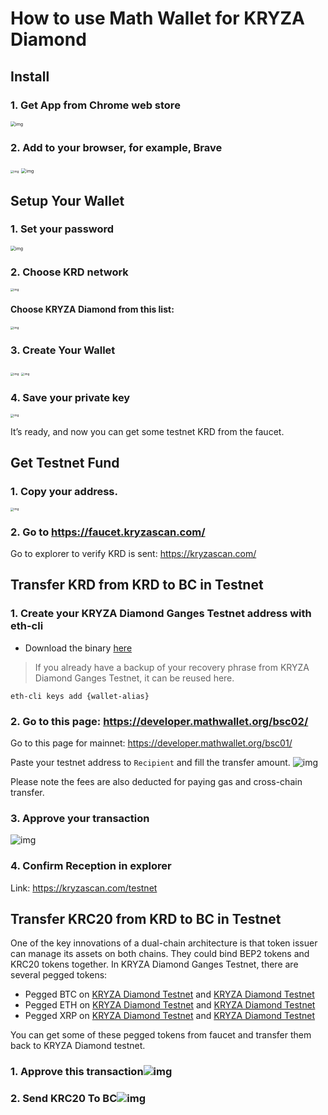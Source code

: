 # How to use Math Wallet for KRYZA Diamond
## Install
### 1. Get App from Chrome web store
<img src="https://lh5.googleusercontent.com/XbwCKYstUkfmKqHeaZHsU712-id33U5UvR5Dniq2UuwUIRnM8C-cTscbJixIKSFMTCkVBrdb3zmgCa2leASOMlUAgM139TalYkZLyb_eUhWc6xWnTbDj4I8ERd6FI5GlXEYQ2XrL" alt="img" style="zoom:50%;" />

### 2. Add to your browser, for example, Brave
<img src="https://lh6.googleusercontent.com/li_pfeaAEkB4UyYwOl1TdjoF7i7X9lvi8UNPBoUJQJ5Kd7V2Ptaw-00cMzM2CGeKuWb4c_meuE7UWuiPfYpplRTJhrqluYsPyCnfEGNxKJg9znh_o5iyUVitq4kPQ64qNB8zz9ej" alt="img" style="zoom:33%;" />

<img src="https://lh4.googleusercontent.com/b0aBH_0jXMg2U4Ixm-ids57EGqluIih3tQLqOaZIQw3lHW3685vI9QUlcIjCVB7EThsRx86hJwT1jYEGCHHfcyTraY1eStP8VxThXUtgvRypsXyEsw4-bh8Tem9tH2LtUM5_izph" alt="img" style="zoom: 50%;" />

## Setup Your Wallet
### 1. Set your password
<img src="https://lh4.googleusercontent.com/04v_hzZBF2wOiNk3XYDKgXi0CzVtfChzC9bIoT0EwCtHMYpGk1OaDfz1bCHAgegKxNHzA14mtHQDoeFnaOTX_BStwTC_GNb-bTzpOihIwjSumdnb2uZtR1obgDYoJwb3aiURKMMz" alt="img" style="zoom: 50%;" />

### 2. Choose KRD network
<img src="https://lh5.googleusercontent.com/vAIW4n_vrcfuqkUJibumqPSGwv3_HeTazQSz0nEFyQz9hntjytTF-i_QiGmPUayUXqMM42dgjJIEdB-dBSygz7i1mrrIJmvQ-6IJNx_HLGtFajxuBDQgXeZd7TTokOX19CSR_OEh" alt="img" style="zoom:33%;" />

####  Choose KRYZA Diamond from this list:
<img src="https://lh5.googleusercontent.com/k9zfSDN3dSEZDwqqjQriozV-8QiC0Rk1V8U3hWf6i_OD8WvDdmaKL4ZRUVh7nvkAtH0Jl8ZJTj1OEalWwvDY_tdTlRd6jsx3NKYF9pffkMIW97dUMjqmCEDpOcQMNHLv02dfCYHk" alt="img" style="zoom:33%;" />

### 3. Create Your Wallet

<img src="https://lh5.googleusercontent.com/ov1JDt8uLKJc8Q8gECGlree_rBkDu6oIUaXLuST6EimwmMSdVlPJIFPBItPIIKl4LqpasKS63y4jRRzKXi5qoT5T_73pD64Q6le9eRI3nXNXEuWSURRdXI-jjl2Pfk0iTQyGMRkz" alt="img" style="zoom:33%;" />

<img src="https://lh6.googleusercontent.com/dzx1pjMPq7F4e1N-1UJXrguzRh6W5DNJ3x1t1TsfJktpe2PkhPXWe3gytm-wMroCnhWv-StxFOaz2H54iSUSmIvwup-LshE3-z2AWnVG7ygpyhtE5BK_nOnTasw-CWJAvhOzxtFn" alt="img" style="zoom:33%;" />

### 4. Save your private key

<img src="https://lh5.googleusercontent.com/fhgMWkIjTo_KE5QloGrYesFfaOSgHS6KdySsGjMBLYFH1mmRunRmLSTu4CD3ia4S7nWn044g9lvGIBLiH9MkikPBbIBetiWrOTY1TlQA84WJYieMbFpUeY5dTiR1L5eDO6m23c3C" alt="img" style="zoom:33%;" />

It’s ready, and now you can get some testnet KRD from the faucet.

## Get Testnet Fund
### 1. Copy your address.

<img src="https://lh3.googleusercontent.com/1WquPDgLagkXcni9u9yPXzgaagCRd0nzm49cZ516XZSRB_rlOuybVG48C4R2ozhiSlIizxEMI_J7GexZz64E4vUpH362rrAn74GP1ALLOFOZusF8qjM1Xk71cTo5-EWcFvvqpIRL" alt="img" style="zoom:33%;" />

### 2. Go to <https://faucet.kryzascan.com/>

Go to explorer to verify KRD is sent: <https://kryzascan.com/>

## Transfer KRD from KRD to BC in Testnet

### 1. Create your KRYZA Diamond Ganges Testnet address with eth-cli
* Download the binary [here](https://github.com/githubusername/githubrepo/node/releases/tag/v0.8.1)
> If you already have a backup of your recovery phrase from KRYZA Diamond Ganges Testnet, it can be reused here.
```
eth-cli keys add {wallet-alias}
```
### 2. Go to this page: <https://developer.mathwallet.org/bsc02/>

Go to this page for mainnet: <https://developer.mathwallet.org/bsc01/>


Paste your testnet address to `Recipient` and fill the transfer amount.
![img](https://lh6.googleusercontent.com/jBLdydCWQEKJ-ksWfixIUH8qrFC9JEaLw4SbGRWngKCWXAjQDzl0ZCKs3Ajn2ZILcnd2XJzZxK6x62DHNb7_VHaJFm78qvU6zD-fhp5p7KGyDesNz5q6hilLLRbuv1Ygw-46JoBq)

Please note the fees are also deducted for paying gas and cross-chain transfer.

### 3. Approve your transaction

![img](https://lh3.googleusercontent.com/1LZhflItAfxbbPLppP_2mZQXhKlKbvAhk51-Or41wTaHY7Rs3B5g62QO1_4ymA0rgx8HoEmvCyEWbWSm_LOrxXyvHWZ24EsRVSJoLELHdprSiLAMLd5cDiDm_89Nd5z78CP0fPw5)

### 4. Confirm Reception in explorer
Link: <https://kryzascan.com/testnet>

## Transfer KRC20 from KRD to BC in Testnet

One of the key innovations of a dual-chain architecture is that token issuer can manage its assets on both chains. They could bind BEP2 tokens and KRC20 tokens together. In KRYZA Diamond Ganges Testnet, there are several pegged tokens:

* Pegged BTC on [KRYZA Diamond Testnet](https://kryzascan.com/testnet/asset/BTC-E24) and  [KRYZA Diamond Testnet](https://kryzascan.com/address/0x6ce8dA28E2f864420840cF74474eFf5fD80E65B8#code)
* Pegged ETH on  [KRYZA Diamond Testnet](
https://kryzascan.com/testnet/asset/ETH-64F) and  [KRYZA Diamond Testnet](https://kryzascan.com/address/0xd66c6b4f0be8ce5b39d52e0fd1344c389929b378#code)
* Pegged XRP on  [KRYZA Diamond Testnet](
https://kryzascan.com/testnet/asset/XRP-C46) and  [KRYZA Diamond Testnet](https://kryzascan.com/address/0xa83575490d7df4e2f47b7d38ef351a2722ca45b9#code)

You can get some of these pegged tokens from faucet and transfer them back to KRYZA Diamond testnet.

### 1. Approve this transaction![img](https://lh3.googleusercontent.com/bYfuPLKjeTopR_VUzr6MBEHZWy6UkJ10hlXICxbHh7LvoKi5Hdr2aW7Z_nSDgKphaCc9iOijoignzydzmYU1BGOyN6IRHJPHLKia1XD59651hS-EMU9vboqblgBSziivtZGdQ05e)

### 2. Send KRC20 To BC![img](https://lh5.googleusercontent.com/_RKYU23BD2xhw-g63K8O3RRF1sEKGAC5zyTOIpWUJl9scDyn1kbjwEO6gjFPkVCeFMoG-8D0xvqNH17sJSlZP_FxCrduCqEKZqHfk8DtTnBk6XKHnHDLPAaR8VjVcNNWZsAw74FB)